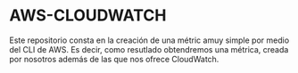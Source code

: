 # AWS-CLOUDWATCH
Este repositorio consta en la creación de una métric amuy simple por medio del CLI de AWS. Es decir, como resutlado obtendremos una métrica, creada por nosotros además de las que nos ofrece CloudWatch.

